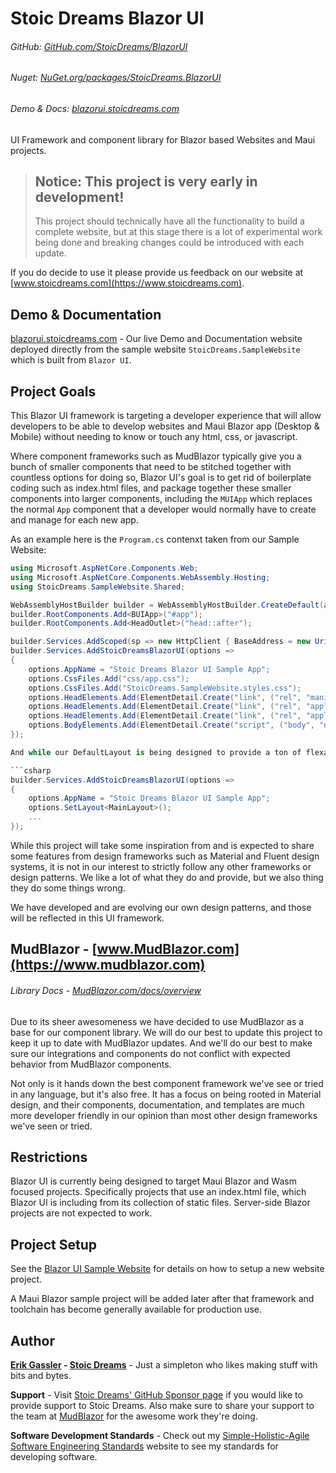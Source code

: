 # Stoic Dreams Blazor UI
###### GitHub: [GitHub.com/StoicDreams/BlazorUI](https://github.com/StoicDreams/BlazorUI)
###### Nuget: [NuGet.org/packages/StoicDreams.BlazorUI](https://nuget.org/packages/StoicDreams.BlazorUI)
###### Demo & Docs: [blazorui.stoicdreams.com](https://blazorui.stoicdreams.com)

UI Framework and component library for Blazor based Websites and Maui projects.

> ## **Notice:** This project is very early in development!
> This project should technically have all the functionality to build a complete website, but at this stage there is a lot of experimental work being done and breaking changes could be introduced with each update.

If you do decide to use it please provide us feedback on our website at [www.stoicdreams.com](https://www.stoicdreams.com).

## Demo & Documentation

[blazorui.stoicdreams.com](https://blazorui.stoicdreams.com) - Our live Demo and Documentation website deployed directly from the sample website `StoicDreams.SampleWebsite` which is built from `Blazor UI`.

## Project Goals

This Blazor UI framework is targeting a developer experience that will allow developers to be able to develop websites and Maui Blazor app (Desktop & Mobile) without needing to know or touch any html, css, or javascript.

Where component frameworks such as MudBlazor typically give you a bunch of smaller components that need to be stitched together with countless options for doing so, Blazor UI's goal is to get rid of boilerplate coding such as index.html files, and package together these smaller components into larger components, including the `MUIApp` which replaces the normal `App` component that a developer would normally have to create and manage for each new app.

As an example here is the `Program.cs` contenxt taken from our Sample Website:
```csharp
using Microsoft.AspNetCore.Components.Web;
using Microsoft.AspNetCore.Components.WebAssembly.Hosting;
using StoicDreams.SampleWebsite.Shared;

WebAssemblyHostBuilder builder = WebAssemblyHostBuilder.CreateDefault(args);
builder.RootComponents.Add<BUIApp>("#app");
builder.RootComponents.Add<HeadOutlet>("head::after");

builder.Services.AddScoped(sp => new HttpClient { BaseAddress = new Uri(builder.HostEnvironment.BaseAddress) });
builder.Services.AddStoicDreamsBlazorUI(options =>
{
	options.AppName = "Stoic Dreams Blazor UI Sample App";
	options.CssFiles.Add("css/app.css");
	options.CssFiles.Add("StoicDreams.SampleWebsite.styles.css");
	options.HeadElements.Add(ElementDetail.Create("link", ("rel", "manifest")));
	options.HeadElements.Add(ElementDetail.Create("link", ("rel", "apple-touch-icon"), ("sizes", "512x512"), ("href", "icon-512.png")));
	options.HeadElements.Add(ElementDetail.Create("link", ("rel", "apple-touch-icon"), ("sizes", "192x192"), ("href", "icon-192.png")));
	options.BodyElements.Add(ElementDetail.Create("script", ("body", "navigator.serviceWorker.register('service-worker.js');"), ("type", "text/javascript")));
});

And while our DefaultLayout is being designed to provide a ton of flexability through simple config changes, we recognize some developers will want to do layouts that follow their own standards, so we allow a simple mechanism to set your own layout.

```csharp
builder.Services.AddStoicDreamsBlazorUI(options =>
{
	options.AppName = "Stoic Dreams Blazor UI Sample App";
	options.SetLayout<MainLayout>();
	...
});

```

While this project will take some inspiration from and is expected to share some features from design frameworks such as Material and Fluent design systems, it is not in our interest to strictly follow any other frameworks or design patterns. We like a lot of what they do and provide, but we also thing they do some things wrong.

We have developed and are evolving our own design patterns, and those will be reflected in this UI framework.


## MudBlazor - [www.MudBlazor.com](https://www.mudblazor.com)
###### Library Docs - [MudBlazor.com/docs/overview](https://mudblazor.com/docs/overview)

Due to its sheer awesomeness we have decided to use MudBlazor as a base for our component library. We will do our best to update this project to keep it up to date with MudBlazor updates. And we'll do our best to make sure our integrations and components do not conflict with expected behavior from MudBlazor components.

Not only is it hands down the best component framework we've see or tried in any language, but it's also free. It has a focus on being rooted in Material design, and their components, documentation, and templates are much more developer friendly in our opinion than most other design frameworks we've seen or tried.

## Restrictions

Blazor UI is currently being designed to target Maui Blazor and Wasm focused projects. Specifically projects that use an index.html file, which Blazor UI is including from its collection of static files. Server-side Blazor projects are not expected to work.

## Project Setup

See the [Blazor UI Sample Website](https://github.com/StoicDreams/BlazorUI/tree/main/StoicDreams.SampleWebsite) for details on how to setup a new website project.

A Maui Blazor sample project will be added later after that framework and toolchain has become generally available for production use.


## Author

**[Erik Gassler](https://www.erikgassler.com) - [Stoic Dreams](https://www.stoicdreams.com)** - Just a simpleton who likes making stuff with bits and bytes.

**Support** - Visit [Stoic Dreams' GitHub Sponsor page](https://github.com/sponsors/StoicDreams) if you would like to provide support to Stoic Dreams.
Also make sure to share your support to the team at [MudBlazor](https://github.com/sponsors/MudBlazor) for the awesome work they're doing.


**Software Development Standards** - Check out my [Simple-Holistic-Agile Software Engineering Standards](https://www.softwarestandards.dev) website to see my standards for developing software.
